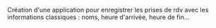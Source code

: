 Création d'une application pour enregistrer les prises de rdv avec les informations classiques : noms, heure d'arrivée, heure de fin... 